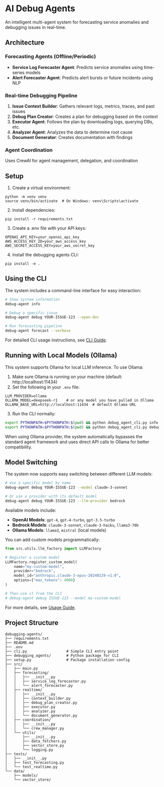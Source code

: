 # AI Debug Agents

An intelligent multi-agent system for forecasting service anomalies and debugging issues in real-time.

## Architecture

### Forecasting Agents (Offline/Periodic)
- **Service Log Forecaster Agent**: Predicts service anomalies using time-series models
- **Alert Forecaster Agent**: Predicts alert bursts or future incidents using NLP

### Real-time Debugging Pipeline
1. **Issue Context Builder**: Gathers relevant logs, metrics, traces, and past issues
2. **Debug Plan Creator**: Creates a plan for debugging based on the context
3. **Executor Agent**: Follows the plan by downloading logs, querying DBs, etc.
4. **Analyzer Agent**: Analyzes the data to determine root cause
5. **Document Generator**: Creates documentation with findings

### Agent Coordination
Uses CrewAI for agent management, delegation, and coordination

## Setup

1. Create a virtual environment:
```
python -m venv venv
source venv/bin/activate  # On Windows: venv\Scripts\activate
```

2. Install dependencies:
```
pip install -r requirements.txt
```

3. Create a .env file with your API keys:
```
OPENAI_API_KEY=your_openai_api_key
AWS_ACCESS_KEY_ID=your_aws_access_key
AWS_SECRET_ACCESS_KEY=your_aws_secret_key
```

4. Install the debugging agents CLI:
```
pip install -e .
```

## Using the CLI

The system includes a command-line interface for easy interaction:

```bash
# Show system information
debug-agent info

# Debug a specific issue
debug-agent debug YOUR-ISSUE-123 --open-doc

# Run forecasting pipeline
debug-agent forecast --verbose
```

For detailed CLI usage instructions, see [CLI Guide](docs/cli_guide.md).

## Running with Local Models (Ollama)

This system supports Ollama for local LLM inference. To use Ollama:

1. Make sure Ollama is running on your machine (default: http://localhost:11434)
2. Set the following in your `.env` file:
```
LLM_PROVIDER=ollama
OLLAMA_MODEL=deepseek-r1    # or any model you have pulled in Ollama
OLLAMA_BASE_URL=http://localhost:11434  # default Ollama URL
```
3. Run the CLI normally:
```bash
export PYTHONPATH=$PYTHONPATH:$(pwd) && python debug_agent_cli.py info
export PYTHONPATH=$PYTHONPATH:$(pwd) && python debug_agent_cli.py debug YOUR-ISSUE-123
```

When using Ollama provider, the system automatically bypasses the standard agent framework and uses direct API calls to Ollama for better compatibility.

## Model Switching

The system now supports easy switching between different LLM models:

```bash
# Use a specific model by name
debug-agent debug YOUR-ISSUE-123 --model claude-3-sonnet

# Or use a provider with its default model
debug-agent debug YOUR-ISSUE-123 --llm-provider bedrock
```

Available models include:

- **OpenAI Models**: `gpt-4`, `gpt-4-turbo`, `gpt-3.5-turbo`
- **Bedrock Models**: `claude-3-sonnet`, `claude-3-haiku`, `llama3-70b`
- **Ollama Models**: `llama3`, `mistral` (local models)

You can add custom models programmatically:

```python
from src.utils.llm_factory import LLMFactory

# Register a custom model
LLMFactory.register_custom_model(
    name="my-custom-model",
    provider="bedrock",
    model_id="anthropic.claude-3-opus-20240229-v1:0",
    options={"max_tokens": 4000}
)

# Then use it from the CLI
# debug-agent debug ISSUE-123 --model my-custom-model
```

For more details, see [Usage Guide](docs/usage_guide.md).

## Project Structure

```
debugging-agents/
├── requirements.txt
├── README.md
├── .env
├── cli.py                  # Simple CLI entry point
├── debugging_agents/       # Python package for CLI
├── setup.py                # Package installation config
├── src/
│   ├── main.py
│   ├── forecasting/
│   │   ├── __init__.py
│   │   ├── service_log_forecaster.py
│   │   └── alert_forecaster.py
│   ├── realtime/
│   │   ├── __init__.py
│   │   ├── context_builder.py
│   │   ├── debug_plan_creator.py
│   │   ├── executor.py
│   │   ├── analyzer.py
│   │   └── document_generator.py
│   ├── coordination/
│   │   ├── __init__.py
│   │   └── crew_manager.py
│   └── utils/
│       ├── __init__.py
│       ├── data_fetchers.py
│       ├── vector_store.py
│       └── logging.py
├── tests/
│   ├── __init__.py
│   ├── test_forecasting.py
│   └── test_realtime.py
└── data/
    ├── models/
    └── vector_store/
``` 